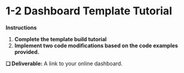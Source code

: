 # 1-2 Dashboard Template Tutorial

**Instructions**

1. **Complete the template build tutorial**
2. **Implement two code modifications based on the code examples provided.**

**❏ Deliverable:** A link to your online dashboard.

